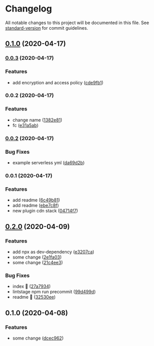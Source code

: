 # Changelog

All notable changes to this project will be documented in this file. See [standard-version](https://github.com/conventional-changelog/standard-version) for commit guidelines.

## [0.1.0](https://github.com/w4rlock/serverless-cdn-stack/compare/0.0.3...0.1.0) (2020-04-17)

### [0.0.3](https://github.com/w4rlock/serverless-cdn-stack/compare/0.0.2...0.0.3) (2020-04-17)


### Features

* add encryption and access policy ([cde9fb1](https://github.com/w4rlock/serverless-cdn-stack/commit/cde9fb197ce48b7e0d99156f6cc036ab07d0be50))

### 0.0.2 (2020-04-17)


### Features

* change name ([1382e81](https://github.com/w4rlock/serverless-cdn-stack/commit/1382e81aa73591233ce593c61815240621e8ba1b))
* fc ([e31a5ab](https://github.com/w4rlock/serverless-cdn-stack/commit/e31a5ab900b75059f3effa8504b0a3a9f76ac2e9))

### [0.0.2](https://github.com/w4rlock/serverless-cdn-stack/compare/0.0.1...0.0.2) (2020-04-17)


### Bug Fixes

* example serverless yml ([da69d2b](https://github.com/w4rlock/serverless-cdn-stack/commit/da69d2b3f9303ee28698ce01f7227907d31df702))

### 0.0.1 (2020-04-17)


### Features

* add readme ([6c49b81](https://github.com/w4rlock/serverless-cdn-stack/commit/6c49b813049b74f0cdb877a0f96f2fbf7a176b24))
* add readme ([ebe7c8f](https://github.com/w4rlock/serverless-cdn-stack/commit/ebe7c8f20eb538f4a1dbcce5f3b5cf190eafdc3d))
* new plugin cdn stack ([04714f7](https://github.com/w4rlock/serverless-cdn-stack/commit/04714f745e3e145b39e1edac8fa4a247cfa83bd7))

## [0.2.0](https://github.com/w4rlock/template-base-serverless-plugin/compare/0.1.0...0.2.0) (2020-04-09)


### Features

* add npx as dev-dependency ([e3207ca](https://github.com/w4rlock/template-base-serverless-plugin/commit/e3207cabe0428fca2dd4da3477ec149fdeae14ca))
* some change ([2e1fa03](https://github.com/w4rlock/template-base-serverless-plugin/commit/2e1fa03d1ca171b6879bf85728def78a5c849a13))
* some change ([21c4ee3](https://github.com/w4rlock/template-base-serverless-plugin/commit/21c4ee3b6a5bd2c2ac994dc1cc078a56d31e8828))


### Bug Fixes

* index :beer: ([27a7934](https://github.com/w4rlock/template-base-serverless-plugin/commit/27a7934259987d300d217c5529bd27a79b8a28a7))
* lintstage npm run precommit ([99d499d](https://github.com/w4rlock/template-base-serverless-plugin/commit/99d499d0f12000178c7360fd1b97c560dd92ac3b))
* readme :beer: ([32530ee](https://github.com/w4rlock/template-base-serverless-plugin/commit/32530eee45fc6b603ca6fc9bca05309fe20375c8))

## 0.1.0 (2020-04-08)


### Features

* some change ([dcec962](https://github.com/w4rlock/template-base-serverless-plugin/commit/dcec962395cb8c285522ecf4964b8d3dbf947dc5))
